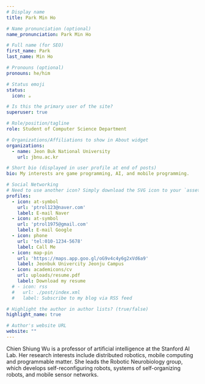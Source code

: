 ```yaml
---
# Display name
title: Park Min Ho

# Name pronunciation (optional)
name_pronunciation: Park Min Ho

# Full name (for SEO)
first_name: Park
last_name: Min Ho

# Pronouns (optional)
pronouns: he/him

# Status emoji
status:
  icon: ☕️

# Is this the primary user of the site?
superuser: true

# Role/position/tagline
role: Student of Computer Science Department

# Organizations/Affiliations to show in About widget
organizations:
  - name: Jeon Buk National University
    url: jbnu.ac.kr

# Short bio (displayed in user profile at end of posts)
bio: My interests are game programming, AI, and mobile programming.

# Social Networking
# Need to use another icon? Simply download the SVG icon to your `assets/media/icons/` folder.
profiles:
  - icon: at-symbol
    url: 'ptrol123@naver.com'
    label: E-mail Naver
  - icon: at-symbol
    url: 'ptrol1975@gmail.com'
    label: E-mail Google
  - icon: phone
    url: 'tel:010-1234-5678'
    label: Call Me
  - icon: map-pin
    url: 'https://maps.app.goo.gl/oG9v4c4y6g2xVd6a9'
    label: Jeonbuk Univercity Jeonju Campus
  - icon: academicons/cv
    url: uploads/resume.pdf
    label: Download my resume
  # - icon: rss
  #   url: ./post/index.xml
  #   label: Subscribe to my blog via RSS feed

# Highlight the author in author lists? (true/false)
highlight_name: true

# Author's website URL
website: ""
---
```


Chien Shiung Wu is a professor of artificial intelligence at the Stanford AI Lab. Her research interests include
distributed robotics, mobile computing and programmable matter. She leads the Robotic Neurobiology group, which develops
self-reconfiguring robots, systems of self-organizing robots, and mobile sensor networks.
